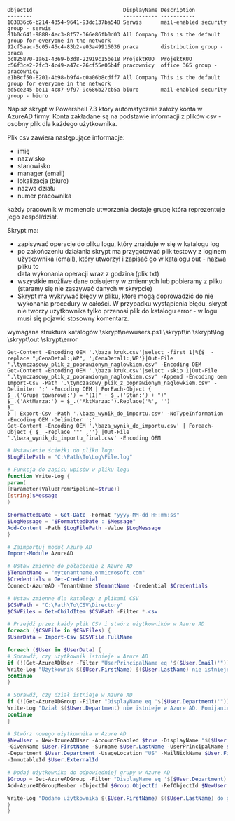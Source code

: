 ```
ObjectId                             DisplayName Description
--------                             ----------- -----------
103836c6-b214-4354-9641-93dc137ba548 Serwis      mail-enabled security group - serwis
81b0c641-9888-4ec3-8f57-366e86fb0d03 All Company This is the default group for everyone in the network
92cf5aac-5c05-45c4-83b2-e03a49916036 praca       distribution group - praca
bc825870-1a61-4369-b3d8-22919c15be18 ProjektKUO  ProjektKUO
c56f3ce2-2fc3-4c49-a47c-26cf55e06b4f pracownicy  office 365 group - pracownicy
e1b8cf50-8201-4b98-b9f4-c0a06b8cdff7 All Company This is the default group for everyone in the network
ed5ce245-be11-4c87-9f97-9c686b27cb5a biuro       mail-enabled security group - biuro
```

Napisz skrypt w Powershell 7.3 który automatycznie założy konta w AzureAD firmy. 
Konta zakładane są na podstawie informacji z plików csv - osobny plik dla każdego użytkownika.

Plik csv zawiera następujące informacje: 
- imię 
- nazwisko 
- stanowisko 
- manager (email) 
- lokalizacja (biuro) 
- nazwa działu 
- numer pracownika 

każdy pracownik w momencie utworzenia dostaje grupę która reprezentuje jego zespól/dział. 

Skrypt ma: 
- zapisywać operacje do pliku logu, który znajduje w się w katalogu log 
- po zakończeniu działania skrypt ma przygotować plik testowy z loginem użytkownika (email), który utworzył i zapisać go w katalogu out - nazwa pliku to  
data wykonania operacji wraz z godzina (plik txt) 
- wszystkie możliwe dane opisujemy w zmiennych lub pobieramy z pliku (staramy się nie zaszywać danych w skrypcie) 
- Skrypt ma wykrywać błędy w pliku, które mogą doprowadzić do nie wykonania procedury w całości. W przypadku wystąpienia błędu, skrypt nie tworzy użytkownika tylko przenosi plik do katalogu error - w logu musi się pojawić stosowny komentarz. 

wymagana struktura katalogów 
\skrypt\newusers.ps1 
\skrypt\in
\skrypt\log 
\skrypt\out 
\skrypt\error 


```
Get-Content -Encoding OEM '.\baza kruk.csv'|select -first 1|%{$_ -replace ";CenaDetal:;WP", ';CenaDetal1:;WP'}|Out-File '.\tymczasowy_plik_z_poprawionym_naglowkiem.csv' -Encoding OEM
Get-Content -Encoding OEM '.\baza kruk.csv'|select -skip 1|Out-File '.\tymczasowy_plik_z_poprawionym_naglowkiem.csv' -Append -Encoding oem
Import-Csv -Path '.\tymczasowy_plik_z_poprawionym_naglowkiem.csv' -Delimiter ';' -Encoding OEM | ForEach-Object {
$_.('Grupa towarowa:') = "(1|" + $_.('Stan:') + ")"
$_.('AktMarza:') = $_.('AktMarza:').Replace('%', '')
$_
} | Export-Csv -Path '.\baza_wynik_do_importu.csv' -NoTypeInformation -Encoding OEM -Delimiter ';' 
Get-Content -Encoding OEM '.\baza_wynik_do_importu.csv' | Foreach-Object { $_ -replace '"' ,''} |Out-File '.\baza_wynik_do_importu_final.csv' -Encoding OEM
```


```powershell
# Ustawienie ścieżki do pliku logu
$LogFilePath = "C:\Path\To\Log\File.log"

# Funkcja do zapisu wpisów w pliku logu
function Write-Log {
param(
[Parameter(ValueFromPipeline=$true)]
[string]$Message
)

$FormattedDate = Get-Date -Format "yyyy-MM-dd HH:mm:ss"
$LogMessage = "$FormattedDate : $Message"
Add-Content -Path $LogFilePath -Value $LogMessage
}

# Zaimportuj moduł Azure AD
Import-Module AzureAD

# Ustaw zmienne do połączenia z Azure AD
$TenantName = "mytenantname.onmicrosoft.com"
$Credentials = Get-Credential
Connect-AzureAD -TenantName $TenantName -Credential $Credentials

# Ustaw zmienne dla katalogu z plikami CSV
$CSVPath = "C:\Path\To\CSV\Directory"
$CSVFiles = Get-ChildItem $CSVPath -Filter *.csv

# Przejdź przez każdy plik CSV i stwórz użytkowników w Azure AD
foreach ($CSVFile in $CSVFiles) {
$UserData = Import-Csv $CSVFile.FullName

foreach ($User in $UserData) {
# Sprawdź, czy użytkownik istnieje w Azure AD
if (!(Get-AzureADUser -Filter "UserPrincipalName eq '$($User.Email)'")) {
Write-Log "Użytkownik $($User.FirstName) $($User.LastName) nie istnieje w Azure AD. Pomijanie."
continue
}

# Sprawdź, czy dział istnieje w Azure AD
if (!(Get-AzureADGroup -Filter "DisplayName eq '$($User.Department)'")) {
Write-Log "Dział $($User.Department) nie istnieje w Azure AD. Pomijanie."
continue
}

# Stwórz nowego użytkownika w Azure AD
$NewUser = New-AzureADUser -AccountEnabled $true -DisplayName "$($User.FirstName) $($User.LastName)" `
-GivenName $User.FirstName -Surname $User.LastName -UserPrincipalName $User.Email `
-Department $User.Department -UsageLocation "US" -MailNickName $User.FirstName `
-ImmutableId $User.ExternalId

# Dodaj użytkownika do odpowiedniej grupy w Azure AD
$Group = Get-AzureADGroup -Filter "DisplayName eq '$($User.Department)'"
Add-AzureADGroupMember -ObjectId $Group.ObjectId -RefObjectId $NewUser.ObjectId

Write-Log "Dodano użytkownika $($User.FirstName) $($User.LastName) do grupy $($User.Department)."
}
}
```
